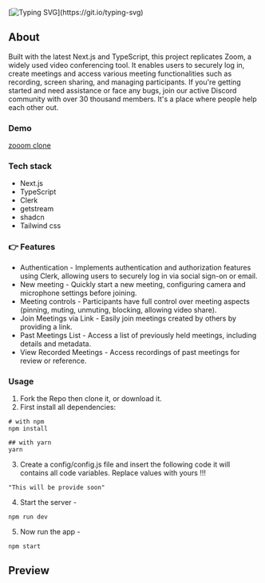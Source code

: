 [![Typing SVG](https://readme-typing-svg.demolab.com?font=Fira+Code&pause=1000&color=F7701A&random=false&width=435&lines=Hi!+Guys++%F0%9F%91%8B;This+is+video+calling+app+clone+Project.)](https://git.io/typing-svg)

## About
Built with the latest Next.js and TypeScript, this project replicates Zoom, a widely used video conferencing tool. It enables users to securely log in, create meetings and access various meeting functionalities such as recording, screen sharing, and managing participants.
If you're getting started and need assistance or face any bugs, join our active Discord community with over 30 thousand members. It's a place where people help each other out.

### Demo
[zooom clone](https://zooom-dusky.vercel.app/)

### Tech stack
- Next.js
- TypeScript
- Clerk
- getstream
- shadcn
- Tailwind css

### 👉 Features
* Authentication -  Implements authentication and authorization features using Clerk, allowing users to securely log in via social sign-on or email.
* New meeting - Quickly start a new meeting, configuring camera and microphone settings before joining.
* Meeting controls - Participants have full control over meeting aspects (pinning, muting, unmuting, blocking, allowing video share).
* Join Meetings via Link - Easily join meetings created by others by providing a link.
* Past Meetings List - Access a list of previously held meetings, including details and metadata.
* View Recorded Meetings - Access recordings of past meetings for review or reference.

### Usage
1. Fork the Repo then clone it, or download it.
2. First install all dependencies:
```
# with npm
npm install

## with yarn
yarn
```
3. Create a config/config.js file and insert the following code it will contains all code variables. Replace values with yours !!!
```
"This will be provide soon"
```
4. Start the server -
````
npm run dev
````
5. Now run the app -
```
npm start
```

## Preview

